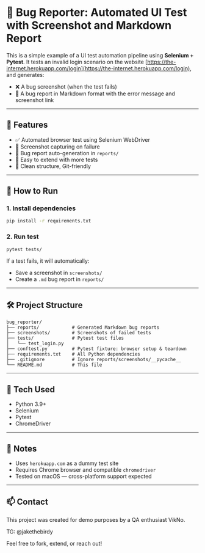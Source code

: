 # 🐞 Bug Reporter: Automated UI Test with Screenshot and Markdown Report

This is a simple example of a UI test automation pipeline using **Selenium + Pytest**.
It tests an invalid login scenario on the website [https://the-internet.herokuapp.com/login](https://the-internet.herokuapp.com/login), and generates:

- ❌ A bug screenshot (when the test fails)
- 📄 A bug report in Markdown format with the error message and screenshot link

---

## 🚀 Features

- ✅ Automated browser test using Selenium WebDriver
- 📸 Screenshot capturing on failure
- 📝 Bug report auto-generation in `reports/`
- 🧪 Easy to extend with more tests
- 📁 Clean structure, Git-friendly

---

## 🧪 How to Run

### 1. Install dependencies
```bash
pip install -r requirements.txt
```

### 2. Run test
```bash
pytest tests/
```

If a test fails, it will automatically:
- Save a screenshot in `screenshots/`
- Create a `.md` bug report in `reports/`

---

## 🛠 Project Structure
```
bug_reporter/
├── reports/            # Generated Markdown bug reports
├── screenshots/        # Screenshots of failed tests
├── tests/              # Pytest test files
│   └── test_login.py
├── conftest.py         # Pytest fixture: browser setup & teardown
├── requirements.txt    # All Python dependencies
├── .gitignore          # Ignore reports/screenshots/__pycache__
└── README.md           # This file
```

---

## 🧠 Tech Used

- Python 3.9+
- Selenium
- Pytest
- ChromeDriver

---

## 📌 Notes

- Uses `herokuapp.com` as a dummy test site
- Requires Chrome browser and compatible `chromedriver`
- Tested on macOS — cross-platform support expected

---

## 📫 Contact

This project was created for demo purposes by a QA enthusiast VikNo. 

TG: @jakethebirdy

Feel free to fork, extend, or reach out!

